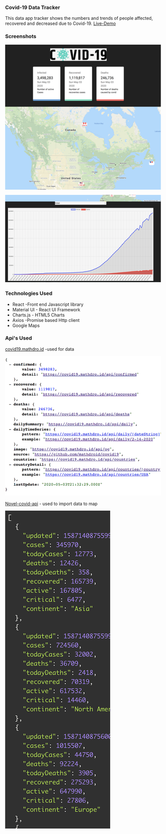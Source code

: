 ### Covid-19 Data Tracker

This data app tracker shows the numbers and trends of people affected, recovered and decreased due to Covid-19.
[Live-Demo](https://agile-journey-16354.herokuapp.com)

### Screenshots

![app-screenshot](screenshots/app-screenshot.png)

![graph-screenshot](screenshots/chart-screenshot.png)

### Technologies Used

- React -Front end Javascript library
- Material UI - React UI Framework
- Charts.js - HTML5 Charts
- Axios -Promise based Http client
- Google Maps

### Api's Used

[covid19.mathdro.id](https://covid19.mathdro.id/api) -used for data

![api-screenshot](screenshots/covid-19-api.png)

[Novel-covid-api](https://documenter.getpostman.com/view/11144369/Szf6Z9B3?version=latest) - used to import data to map

![api-screenshot](screenshots/novel-api.png)
